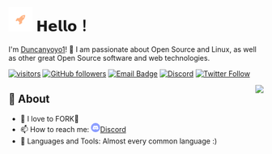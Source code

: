 # <a href="https://github.com/duncanyoyo1"><img align="" src="https://raw.githubusercontent.com/duncanyoyo1/duncanyoyo1/main/assets/icon.svg" width="48px"></a> 𝗛𝗲𝗹𝗹𝗼！
I'm [Duncanyoyo1](https://github.com/duncanyoyo1?tab=repositories)! 👋 I am passionate about Open Source and Linux, as well as other great Open Source software and web technologies.

[![visitors](https://visitor-badge.laobi.icu/badge?page_id=duncanyoyo1)](https://visitor-badge.laobi.icu/)
[![GitHub followers](https://img.shields.io/github/followers/duncanyoyo1?label=Follow%20on%20GitHub&style=social)](https://github.com/duncanyoyo1)
[![Email Badge](https://img.shields.io/badge/-Email-c14438?style=social&logo=gmail&link=mailto:duncanyoyo1@gmail.com)](mailto:duncanyoyo1@gmail.com)
[![Discord](https://img.shields.io/discord/456953264857153536?label=%20&logo=Discord&style=social)](https://discord.gg/ejuice)
[![Twitter Follow](https://img.shields.io/twitter/follow/duncanyoyo1?label=Follow%20on%20Twitter&style=social)](https://twitter.com/duncanyoyo1)

<picture>
  <source
    srcset="https://github-readme-stats.vercel.app/api?username=duncanyoyo1&show_icons=true&hide_border=true&theme=transparent"
    media="(prefers-color-scheme: dark)"
  />
  <source
    srcset="https://github-readme-stats.vercel.app/api?username=duncanyoyo1&show_icons=true&hide_border=true&theme=default"
    media="(prefers-color-scheme: light), (prefers-color-scheme: no-preference)"
  />
  <img align="right" src="https://github-readme-stats.vercel.app/api?username=duncanyoyo1&show_icons=true" />
</picture>

## 🧐 About

- 🙇 I love to FORK🍴
- 📫 How to reach me: <a href="https://discordapp.com/users/281308567695261707"><img src="https://raw.githubusercontent.com/duncanyoyo1/duncanyoyo1/master/assets/discord-round.svg" width="18px">Discord</a>
- 🌱 Languages and Tools: Almost every common language :)
